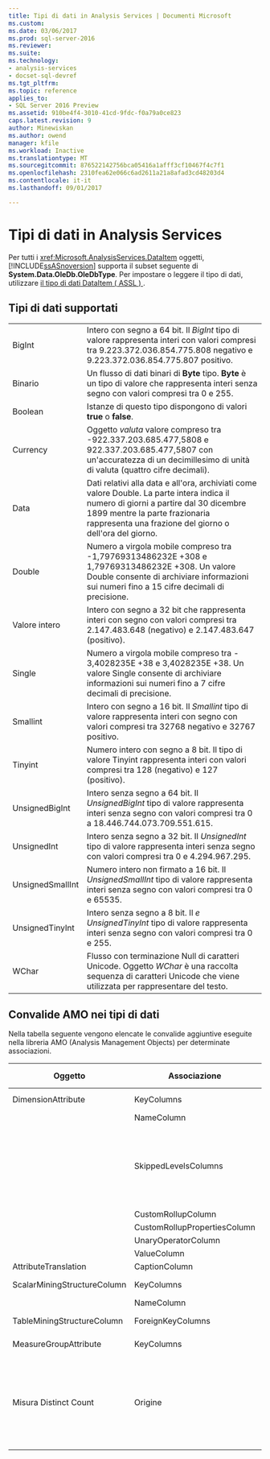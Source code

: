 ```yaml
---
title: Tipi di dati in Analysis Services | Documenti Microsoft
ms.custom: 
ms.date: 03/06/2017
ms.prod: sql-server-2016
ms.reviewer: 
ms.suite: 
ms.technology:
- analysis-services
- docset-sql-devref
ms.tgt_pltfrm: 
ms.topic: reference
applies_to:
- SQL Server 2016 Preview
ms.assetid: 910be4f4-3010-41cd-9fdc-f0a79a0ce823
caps.latest.revision: 9
author: Minewiskan
ms.author: owend
manager: kfile
ms.workload: Inactive
ms.translationtype: MT
ms.sourcegitcommit: 876522142756bca05416a1afff3cf10467f4c7f1
ms.openlocfilehash: 2310fea62e066c6ad2611a21a8afad3cd48203d4
ms.contentlocale: it-it
ms.lasthandoff: 09/01/2017

---
```

# <a name="data-types-in-analysis-services"></a>Tipi di dati in Analysis Services
  Per tutti i <xref:Microsoft.AnalysisServices.DataItem> oggetti, [!INCLUDE[ssASnoversion](../../../includes/ssasnoversion-md.md)] supporta il subset seguente di **System.Data.OleDb.OleDbType**. Per impostare o leggere il tipo di dati, utilizzare [il tipo di dati DataItem &#40; ASSL &#41; ](../../../analysis-services/scripting/data-type/dataitem-data-type-assl.md).  
  
## <a name="supported-data-types"></a>Tipi di dati supportati  
  
|||  
|-|-|  
|BigInt|Intero con segno a 64 bit. Il *BigInt* tipo di valore rappresenta interi con valori compresi tra 9.223.372.036.854.775.808 negativo e 9.223.372.036.854.775.807 positivo.|  
|Binario|Un flusso di dati binari di **Byte** tipo. **Byte** è un tipo di valore che rappresenta interi senza segno con valori compresi tra 0 e 255.|  
|Boolean|Istanze di questo tipo dispongono di valori **true** o **false**.|  
|Currency|Oggetto *valuta* valore compreso tra -922.337.203.685.477,5808 e 922.337.203.685.477,5807 con un'accuratezza di un decimillesimo di unità di valuta (quattro cifre decimali).|  
|Data|Dati relativi alla data e all'ora, archiviati come valore Double. La parte intera indica il numero di giorni a partire dal 30 dicembre 1899 mentre la parte frazionaria rappresenta una frazione del giorno o dell'ora del giorno.|  
|Double|Numero a virgola mobile compreso tra -1,79769313486232E +308 e 1,79769313486232E +308. Un valore Double consente di archiviare informazioni sui numeri fino a 15 cifre decimali di precisione.|  
|Valore intero|Intero con segno a 32 bit che rappresenta interi con segno con valori compresi tra 2.147.483.648 (negativo) e 2.147.483.647 (positivo).|  
|Single|Numero a virgola mobile compreso tra - 3,4028235E +38 e 3,4028235E +38. Un valore Single consente di archiviare informazioni sui numeri fino a 7 cifre decimali di precisione.|  
|Smallint|Intero con segno a 16 bit. Il *Smallint* tipo di valore rappresenta interi con segno con valori compresi tra 32768 negativo e 32767 positivo.|  
|Tinyint|Numero intero con segno a 8 bit. Il tipo di valore Tinyint rappresenta interi con valori compresi tra 128 (negativo) e 127 (positivo).|  
|UnsignedBigInt|Intero senza segno a 64 bit. Il *UnsignedBigInt* tipo di valore rappresenta interi senza segno con valori compresi tra 0 a 18.446.744.073.709.551.615.|  
|UnsignedInt|Intero senza segno a 32 bit. Il *UnsignedInt* tipo di valore rappresenta interi senza segno con valori compresi tra 0 e 4.294.967.295.|  
|UnsignedSmallInt|Numero intero non firmato a 16 bit. Il *UnsignedSmallInt* tipo di valore rappresenta interi senza segno con valori compresi tra 0 e 65535.|  
|UnsignedTinyInt|Intero senza segno a 8 bit. Il *e UnsignedTinyInt* tipo di valore rappresenta interi senza segno con valori compresi tra 0 e 255.|  
|WChar|Flusso con terminazione Null di caratteri Unicode. Oggetto *WChar* è una raccolta sequenza di caratteri Unicode che viene utilizzata per rappresentare del testo.|  
  
## <a name="amo-validations-on-data-types"></a>Convalide AMO nei tipi di dati  
 Nella tabella seguente vengono elencate le convalide aggiuntive eseguite nella libreria AMO (Analysis Management Objects) per determinate associazioni.  
  
|Oggetto|Associazione|Tipi di dati consentiti|  
|------------|-------------|------------------------|  
|DimensionAttribute|KeyColumns|Tutti tranne i dati binari|  
||NameColumn|Solo WChar|  
||SkippedLevelsColumns|Solo tipi integer: BigInt, Integer, SmallInt, TinyInt, UnsignedBigInt, UnsignedInt, UnsignedSmallInt e UnsignedTinyInt|  
||CustomRollupColumn|Solo WChar|  
||CustomRollupPropertiesColumn|Solo WChar|  
||UnaryOperatorColumn|Solo WChar|  
||ValueColumn|Tutto|  
|AttributeTranslation|CaptionColumn|Solo WChar|  
|ScalarMiningStructureColumn|KeyColumns|Tutti tranne i dati binari|  
||NameColumn|Solo WChar|  
|TableMiningStructureColumn|ForeignKeyColumns|Tutti tranne i dati binari|  
|MeasureGroupAttribute|KeyColumns|Tutti tranne i dati binari|  
|Misura Distinct Count|Origine|BigInt, Currency, Double, Integer, Single, SmallInt, TinyInt, UnsignedBigInt, UnsignedInt, UnsignedSmallInt e UnsignedTinyInt|  
  
  

